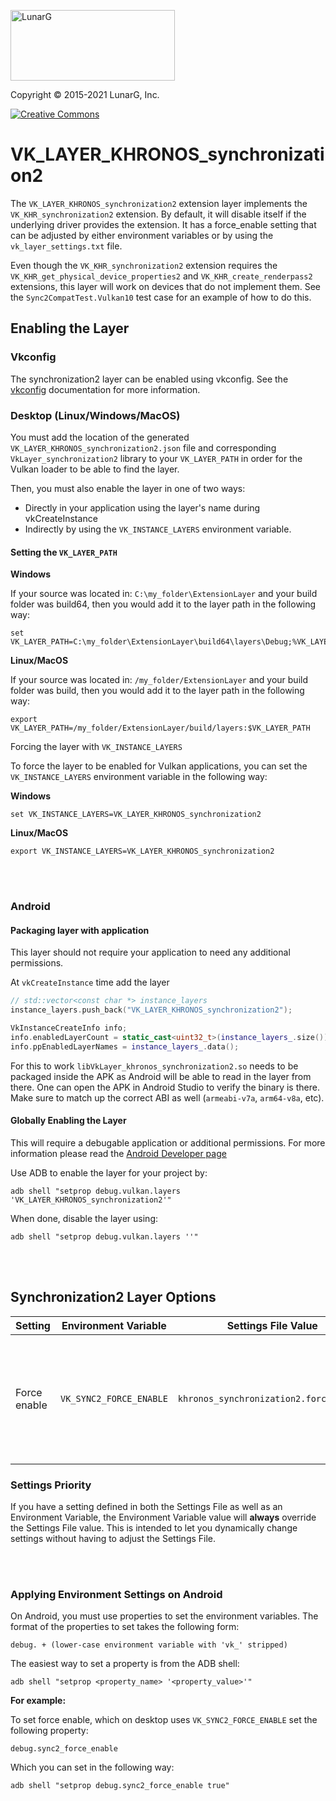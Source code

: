 <!-- markdownlint-disable MD041 -->
<p align="left"><img src="https://vulkan.lunarg.com/img/NewLunarGLogoBlack.png" alt="LunarG" width=263 height=113 /></p>

Copyright &copy; 2015-2021 LunarG, Inc.

[![Creative Commons][3]][4]

[3]: https://i.creativecommons.org/l/by-nd/4.0/88x31.png "Creative Commons License"
[4]: https://creativecommons.org/licenses/by-nd/4.0/


# VK\_LAYER\_KHRONOS\_synchronization2
The `VK_LAYER_KHRONOS_synchronization2` extension layer implements the `VK_KHR_synchronization2` extension.
By default, it will disable itself if the underlying driver provides the extension.
It has a force\_enable setting that can be adjusted by either environment variables
or by using the `vk_layer_settings.txt` file.

Even though the `VK_KHR_synchronization2` extension requires the `VK_KHR_get_physical_device_properties2` and `VK_KHR_create_renderpass2` extensions, this layer will work on devices that do not implement them. See the `Sync2CompatTest.Vulkan10` test case for an example of how to do this.


## Enabling the Layer

### Vkconfig

The synchronization2 layer can be enabled using vkconfig. See the [vkconfig](https://vulkan.lunarg.com/doc/sdk/latest/windows/vkconfig.html) documentation for more information.

### Desktop (Linux/Windows/MacOS)

You must add the location of the generated `VK_LAYER_KHRONOS_synchronization2.json` file and corresponding
`VkLayer_synchronization2` library to your `VK_LAYER_PATH` in order for the Vulkan loader to be able
to find the layer.

Then, you must also enable the layer in one of two ways:

 * Directly in your application using the layer's name during vkCreateInstance
 * Indirectly by using the `VK_INSTANCE_LAYERS` environment variable.

#### Setting the `VK_LAYER_PATH`

**Windows**

If your source was located in: `C:\my_folder\ExtensionLayer` and your build folder was build64, then you would add it to the layer path in the following way:

    set VK_LAYER_PATH=C:\my_folder\ExtensionLayer\build64\layers\Debug;%VK_LAYER_PATH%

**Linux/MacOS**

If your source was located in: `/my_folder/ExtensionLayer` and your build folder was build, then you would add it to the layer path in the following way:

    export VK_LAYER_PATH=/my_folder/ExtensionLayer/build/layers:$VK_LAYER_PATH

Forcing the layer with `VK_INSTANCE_LAYERS`

To force the layer to be enabled for Vulkan applications, you can set the `VK_INSTANCE_LAYERS` environment variable in the following way:

**Windows**

    set VK_INSTANCE_LAYERS=VK_LAYER_KHRONOS_synchronization2

**Linux/MacOS**

    export VK_INSTANCE_LAYERS=VK_LAYER_KHRONOS_synchronization2

<br></br>

### Android

#### Packaging layer with application

This layer should not require your application to need any additional permissions.

At `vkCreateInstance` time add the layer

```c++
// std::vector<const char *> instance_layers
instance_layers.push_back("VK_LAYER_KHRONOS_synchronization2");

VkInstanceCreateInfo info;
info.enabledLayerCount = static_cast<uint32_t>(instance_layers_.size());
info.ppEnabledLayerNames = instance_layers_.data();
```

For this to work `libVkLayer_khronos_synchronization2.so` needs to be packaged inside the APK as Android will be able to read in the layer from there. One can open the APK in Android Studio to verify the binary is there. Make sure to match up the correct ABI as well (`armeabi-v7a`, `arm64-v8a`, etc).

#### Globally Enabling the Layer

This will require a debugable application or additional permissions. For more information please read the [Android Developer page](https://developer.android.com/ndk/guides/graphics/validation-layer#enable-layers-outside-app)

Use ADB to enable the layer for your project by:

    adb shell "setprop debug.vulkan.layers 'VK_LAYER_KHRONOS_synchronization2'"

When done, disable the layer using:

    adb shell "setprop debug.vulkan.layers ''"

<br></br>


## Synchronization2 Layer Options

Setting  | Environment Variable | Settings File Value | Default | Description
-------- | -------------------- | ------------------- | ------- | -----------
Force enable | `VK_SYNC2_FORCE_ENABLE` |`khronos_synchronization2.force_enable` | FALSE | If TRUE, the layer's implementation of the extension will be used even if the underlying driver also implements the extension.

### Settings Priority

If you have a setting defined in both the Settings File as well as an Environment
Variable, the Environment Variable value will **always** override the Settings File
value.
This is intended to let you dynamically change settings without having to adjust
the Settings File.

<br></br>


### Applying Environment Settings on Android

On Android, you must use properties to set the environment variables.
The format of the properties to set takes the following form:

    debug. + (lower-case environment variable with 'vk_' stripped)

The easiest way to set a property is from the ADB shell:

    adb shell "setprop <property_name> '<property_value>'"

**For example:**

To set force enable, which on desktop uses `VK_SYNC2_FORCE_ENABLE`
set the following property:

    debug.sync2_force_enable

Which you can set in the following way:

    adb shell "setprop debug.sync2_force_enable true"

<br></br>

